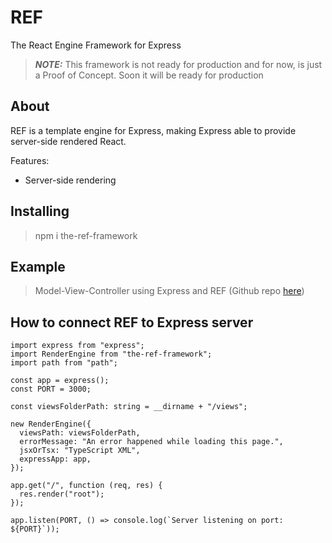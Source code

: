 # REF
The React Engine Framework for Express

> ***NOTE:*** This framework is not ready for production and for now, is just a Proof of Concept. Soon it will be ready for production

## About
REF is a template engine for Express, making Express able to provide server-side rendered React.

Features:
- Server-side rendering

## Installing
> npm i the-ref-framework

## Example
> Model-View-Controller using Express and REF (Github repo [here](https://github.com/Zlynt/the-ref-framework-examples))

## How to connect REF to Express server
```
import express from "express";
import RenderEngine from "the-ref-framework";
import path from "path";

const app = express();
const PORT = 3000;

const viewsFolderPath: string = __dirname + "/views";

new RenderEngine({
  viewsPath: viewsFolderPath,
  errorMessage: "An error happened while loading this page.",
  jsxOrTsx: "TypeScript XML",
  expressApp: app,
});

app.get("/", function (req, res) {
  res.render("root");
});

app.listen(PORT, () => console.log(`Server listening on port: ${PORT}`));
```

